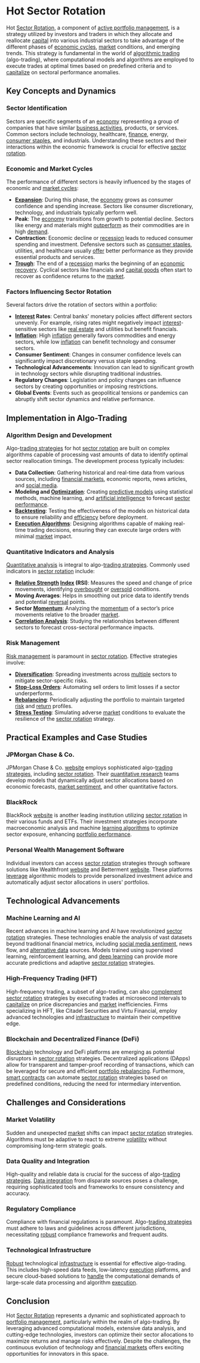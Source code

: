 # Hot Sector Rotation

Hot [Sector Rotation](../s/sector_rotation.md), a component of [active portfolio management](../a/active_portfolio_management.md), is a strategy utilized by investors and traders in which they allocate and reallocate [capital](../c/capital.md) into various industrial sectors to take advantage of the different phases of [economic cycles](../e/economic_cycles.md), [market](../m/market.md) conditions, and emerging trends. This strategy is fundamental in the world of [algorithmic trading](../a/algorithmic_trading.md) (algo-trading), where computational models and algorithms are employed to execute trades at optimal times based on predefined criteria and to [capitalize](../c/capitalize.md) on sectoral performance anomalies.

## Key Concepts and Dynamics

### Sector Identification

Sectors are specific segments of an [economy](../e/economy.md) representing a group of companies that have similar [business activities](../b/business_activities.md), products, or services. Common sectors include technology, healthcare, [finance](../f/finance.md), energy, [consumer staples](../c/consumer_staples.md), and industrials. Understanding these sectors and their interactions within the economic framework is crucial for effective [sector rotation](../s/sector_rotation.md).

### Economic and Market Cycles

The performance of different sectors is heavily influenced by the stages of economic and [market cycles](../m/market_cycles.md):
- **[Expansion](../e/expansion.md)**: During this phase, the [economy](../e/economy.md) grows as consumer confidence and spending increase. Sectors like consumer discretionary, technology, and industrials typically perform well.
- **Peak**: The [economy](../e/economy.md) transitions from growth to potential decline. Sectors like energy and materials might [outperform](../o/outperform.md) as their commodities are in high [demand](../d/demand.md).
- **Contraction**: Economic decline or [recession](../r/recession.md) leads to reduced consumer spending and investment. Defensive sectors such as [consumer staples](../c/consumer_staples.md), utilities, and healthcare usually [offer](../o/offer.md) better performance as they provide essential products and services.
- **[Trough](../t/trough.md)**: The end of a [recession](../r/recession.md) marks the beginning of an [economic recovery](../e/economic_recovery.md). Cyclical sectors like financials and [capital goods](../c/capital_goods.md) often start to recover as confidence returns to the [market](../m/market.md).

### Factors Influencing Sector Rotation

Several factors drive the rotation of sectors within a portfolio:
- **[Interest](../i/interest.md) Rates**: Central banks' monetary policies affect different sectors unevenly. For example, rising rates might negatively impact [interest](../i/interest.md)-sensitive sectors like [real estate](../r/real_estate.md) and utilities but benefit financials.
- **[Inflation](../i/inflation.md)**: High [inflation](../i/inflation.md) generally favors commodities and energy sectors, while low [inflation](../i/inflation.md) can benefit technology and consumer sectors.
- **Consumer Sentiment**: Changes in consumer confidence levels can significantly impact discretionary versus staple spending.
- **Technological Advancements**: Innovation can lead to significant growth in technology sectors while disrupting traditional industries.
- **Regulatory Changes**: Legislation and policy changes can influence sectors by creating opportunities or imposing restrictions.
- **Global Events**: Events such as geopolitical tensions or pandemics can abruptly shift sector dynamics and relative performance.

## Implementation in Algo-Trading

### Algorithm Design and Development

Algo-[trading strategies](../t/trading_strategies.md) for hot [sector rotation](../s/sector_rotation.md) are built on complex algorithms capable of processing vast amounts of data to identify optimal sector reallocation timings. The development process typically includes:
- **Data Collection**: Gathering historical and real-time data from various sources, including [financial markets](../f/financial_market.md), economic reports, news articles, and [social media](../s/social_media.md).
- **Modeling and [Optimization](../o/optimization.md)**: Creating [predictive models](../p/predictive_models_in_trading.md) using statistical methods, machine learning, and [artificial intelligence](../a/artificial_intelligence_in_trading.md) to forecast [sector performance](../s/sector_performance.md).
- **[Backtesting](../b/backtesting.md)**: Testing the effectiveness of the models on historical data to ensure reliability and [efficiency](../e/efficiency.md) before deployment.
- **[Execution Algorithms](../e/execution_algorithms.md)**: Designing algorithms capable of making real-time trading decisions, ensuring they can execute large orders with minimal [market](../m/market.md) impact.

### Quantitative Indicators and Analysis

[Quantitative analysis](../q/quantitative_analysis.md) is integral to algo-[trading strategies](../t/trading_strategies.md). Commonly used indicators in [sector rotation](../s/sector_rotation.md) include:
- **[Relative Strength](../r/relative_strength.md) [Index](../i/index_instrument.md) (RSI)**: Measures the speed and change of price movements, identifying [overbought](../o/overbought.md) or [oversold](../o/oversold.md) conditions.
- **Moving Averages**: Helps in smoothing out price data to identify trends and potential [reversal](../r/reversal.md) points.
- **Sector [Momentum](../m/momentum.md)**: Analyzing the [momentum](../m/momentum.md) of a sector’s price movements relative to the broader [market](../m/market.md).
- **[Correlation Analysis](../c/correlation_analysis.md)**: Studying the relationships between different sectors to forecast cross-sectoral performance impacts.

### Risk Management

[Risk management](../r/risk_management.md) is paramount in [sector rotation](../s/sector_rotation.md). Effective strategies involve:
- **[Diversification](../d/diversification.md)**: Spreading investments across [multiple](../m/multiple.md) sectors to mitigate sector-specific risks.
- **[Stop-Loss Orders](../s/stop-loss_orders.md)**: Automating sell orders to limit losses if a sector underperforms.
- **[Rebalancing](../r/rebalancing.md)**: Periodically adjusting the portfolio to maintain targeted [risk](../r/risk.md) and [return](../r/return.md) profiles.
- **[Stress Testing](../s/stress_testing_in_trading.md)**: Simulating adverse [market](../m/market.md) conditions to evaluate the resilience of the [sector rotation](../s/sector_rotation.md) strategy.

## Practical Examples and Case Studies

### JPMorgan Chase & Co.

JPMorgan Chase & Co. [website](https://www.jpmorganchase.com) employs sophisticated algo-[trading strategies](../t/trading_strategies.md), including [sector rotation](../s/sector_rotation.md). Their [quantitative research](../q/quantitative_research.md) teams develop models that dynamically adjust sector allocations based on economic forecasts, [market sentiment](../m/market_sentiment.md), and other quantitative factors.

### BlackRock

BlackRock [website](https://www.blackrock.com) is another leading institution utilizing [sector rotation](../s/sector_rotation.md) in their various funds and ETFs. Their investment strategies incorporate macroeconomic analysis and machine [learning algorithms](../l/learning_algorithms_in_trading.md) to optimize sector exposure, enhancing [portfolio performance](../p/portfolio_performance.md).

### Personal Wealth Management Software

Individual investors can access [sector rotation](../s/sector_rotation.md) strategies through software solutions like Wealthfront [website](https://www.wealthfront.com) and Betterment [website](https://www.betterment.com). These platforms [leverage](../l/leverage.md) algorithmic models to provide personalized investment advice and automatically adjust sector allocations in users' portfolios.

## Technological Advancements

### Machine Learning and AI

Recent advances in machine learning and AI have revolutionized [sector rotation](../s/sector_rotation.md) strategies. These technologies enable the analysis of vast datasets beyond traditional financial metrics, including [social media sentiment](../s/social_media_sentiment.md), news flow, and [alternative data](../a/alternative_data.md) sources. Models trained using supervised learning, reinforcement learning, and [deep learning](../d/deep_learning.md) can provide more accurate predictions and adaptive [sector rotation](../s/sector_rotation.md) strategies.

### High-Frequency Trading (HFT)

High-frequency trading, a subset of algo-trading, can also [complement](../c/complement.md) [sector rotation](../s/sector_rotation.md) strategies by executing trades at microsecond intervals to [capitalize](../c/capitalize.md) on price discrepancies and [market](../m/market.md) inefficiencies. Firms specializing in HFT, like Citadel Securities and Virtu Financial, employ advanced technologies and [infrastructure](../i/infrastructure.md) to maintain their competitive edge.

### Blockchain and Decentralized Finance (DeFi)

[Blockchain](../b/blockchain_in_trading.md) technology and DeFi platforms are emerging as potential disruptors in [sector rotation](../s/sector_rotation.md) strategies. Decentralized applications (DApps) allow for transparent and tamper-proof recording of transactions, which can be leveraged for secure and efficient [portfolio rebalancing](../p/portfolio_rebalancing.md). Furthermore, [smart contracts](../s/smart_contracts_in_trading.md) can automate [sector rotation](../s/sector_rotation.md) strategies based on predefined conditions, reducing the need for intermediary intervention.

## Challenges and Considerations

### Market Volatility

Sudden and unexpected [market](../m/market.md) shifts can impact [sector rotation](../s/sector_rotation.md) strategies. Algorithms must be adaptive to react to extreme [volatility](../v/volatility.md) without compromising long-term strategic goals.

### Data Quality and Integration

High-quality and reliable data is crucial for the success of algo-[trading strategies](../t/trading_strategies.md). [Data integration](../d/data_integration.md) from disparate sources poses a challenge, requiring sophisticated tools and frameworks to ensure consistency and accuracy.

### Regulatory Compliance

Compliance with financial regulations is paramount. Algo-[trading strategies](../t/trading_strategies.md) must adhere to laws and guidelines across different jurisdictions, necessitating [robust](../r/robust.md) compliance frameworks and frequent audits.

### Technological Infrastructure

[Robust](../r/robust.md) technological [infrastructure](../i/infrastructure.md) is essential for effective algo-trading. This includes high-speed data feeds, low-latency [execution](../e/execution.md) platforms, and secure cloud-based solutions to [handle](../h/handle.md) the computational demands of large-scale data processing and algorithm [execution](../e/execution.md).

## Conclusion

Hot [Sector Rotation](../s/sector_rotation.md) represents a dynamic and sophisticated approach to [portfolio management](../p/portfolio_management.md), particularly within the realm of algo-trading. By leveraging advanced computational models, extensive data analysis, and cutting-edge technologies, investors can optimize their sector allocations to maximize returns and manage risks effectively. Despite the challenges, the continuous evolution of technology and [financial markets](../f/financial_market.md) offers exciting opportunities for innovators in this space.